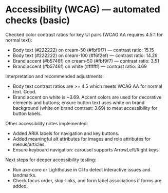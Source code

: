 # Accessibility (WCAG) — automated checks (basic)

Checked color contrast ratios for key UI pairs (WCAG AA requires 4.5:1 for normal text):

- Body text (#222222) on cream-50 (#fbf9f7) — contrast ratio: 15.15
- Body text (#222222) on cream-100 (#f6f2ef) — contrast ratio: 14.29
- Brand accent (#b5746f) on cream-50 (#fbf9f7) — contrast ratio: 3.51
- Brand accent (#b5746f) on white (#ffffff) — contrast ratio: 3.69

Interpretation and recommended adjustments:
- Body text contrast ratios are >= 4.5 which meets WCAG AA for normal text. Good.
- Brand accent on white is ~3.69. Accent colors are used for decorative elements and buttons; ensure button text uses white on brand background (white on brand contrast: 3.69) to meet accessibility for button labels.

Other accessibility notes implemented:
- Added ARIA labels for navigation and key buttons.
- Added meaningful alt attributes for images and role attributes for menus/articles.
- Ensure keyboard navigation: carousel supports ArrowLeft/Right keys.

Next steps for deeper accessibility testing:
- Run axe-core or Lighthouse in CI to detect interactive issues and landmarks.
- Check focus order, skip-links, and form label associations if forms are added.

